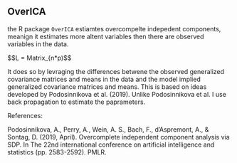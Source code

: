## OverICA

the R package `OverICA` estiamtes overcompelte indepedent components, meanign it estimates more altent variables then there are observed variables in the data. 

$$L = Matrix_{n*p)$$


It does so by levraging the differences betwene the observed generalized covariance matrices and means in the data and the model implied generalized covariance matrices and means. This is based on ideas developed by Podosinnikova et al. (2019). Unlike Podosinnikova et al. I use back propagation to estimate the paprameters.








References:

Podosinnikova, A., Perry, A., Wein, A. S., Bach, F., d’Aspremont, A., & Sontag, D. (2019, April). Overcomplete independent component analysis via SDP. In The 22nd international conference on artificial intelligence and statistics (pp. 2583-2592). PMLR.
